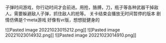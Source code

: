 子弹时间游戏，你行动时间才会前进。用抢，胳膊，刀，瓶子等各种武器干掉敌人。需要躲避敌人子弹，抓住敌人的抢等。
关卡结束会播放无时间暂停的版本
剧情仿佛是个meta游戏
好像有vr版，想想挺健身的


![[Pasted image 20221023015212.png]]
![[Pasted image 20221023014932.png]]
![[Pasted image 20221023014910.png]]